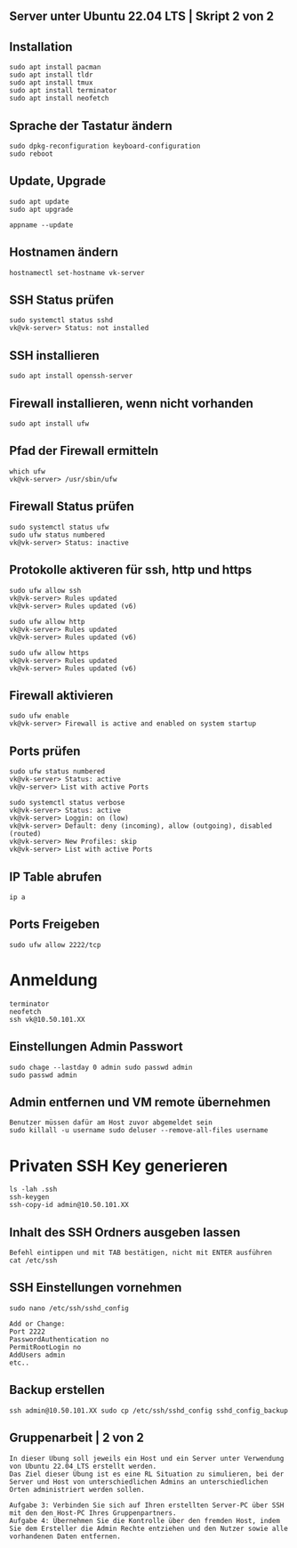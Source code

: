 ## Server unter Ubuntu 22.04 LTS | Skript 2 von 2

## Installation
	sudo apt install pacman
	sudo apt install tldr
	sudo apt install tmux
	sudo apt install terminator
	sudo apt install neofetch

## Sprache der Tastatur ändern
	sudo dpkg-reconfiguration keyboard-configuration
	sudo reboot

## Update, Upgrade 
	sudo apt update
	sudo apt upgrade

	appname --update

## Hostnamen ändern 
	hostnamectl set-hostname vk-server

## SSH Status prüfen
	sudo systemctl status sshd
	vk@vk-server> Status: not installed

## SSH installieren
	sudo apt install openssh-server

## Firewall installieren, wenn nicht vorhanden
	sudo apt install ufw

## Pfad der Firewall ermitteln
	which ufw
	vk@vk-server> /usr/sbin/ufw

## Firewall Status prüfen
	sudo systemctl status ufw
	sudo ufw status numbered
	vk@vk-server> Status: inactive

## Protokolle aktiveren für ssh, http und https
	sudo ufw allow ssh
	vk@vk-server> Rules updated
	vk@vk-server> Rules updated (v6)

	sudo ufw allow http
	vk@vk-server> Rules updated
	vk@vk-server> Rules updated (v6)

	sudo ufw allow https
	vk@vk-server> Rules updated
	vk@vk-server> Rules updated (v6)

## Firewall aktivieren
	sudo ufw enable 
	vk@vk-server> Firewall is active and enabled on system startup

## Ports prüfen
	sudo ufw status numbered
	vk@vk-server> Status: active 
	vk@v-server> List with active Ports

	sudo systemctl status verbose
	vk@vk-server> Status: active
	vk@vk-server> Loggin: on (low)
	vk@vk-server> Default: deny (incoming), allow (outgoing), disabled (routed)
	vk@vk-server> New Profiles: skip
	vk@vk-server> List with active Ports

## IP Table abrufen
	ip a

## Ports Freigeben
	sudo ufw allow 2222/tcp

# Anmeldung  
	terminator 
	neofetch
	ssh vk@10.50.101.XX 

## Einstellungen Admin Passwort
	sudo chage --lastday 0 admin sudo passwd admin
	sudo passwd admin

## Admin entfernen und VM remote übernehmen
	Benutzer müssen dafür am Host zuvor abgemeldet sein
	sudo killall -u username sudo deluser --remove-all-files username

# Privaten SSH Key generieren 	
	ls -lah .ssh 
	ssh-keygen 
	ssh-copy-id admin@10.50.101.XX

## Inhalt des SSH Ordners ausgeben lassen
	Befehl eintippen und mit TAB bestätigen, nicht mit ENTER ausführen
	cat /etc/ssh

## SSH Einstellungen vornehmen
	sudo nano /etc/ssh/sshd_config

	Add or Change:
	Port 2222
	PasswordAuthentication no
	PermitRootLogin no
	AddUsers admin
	etc..

## Backup erstellen
	ssh admin@10.50.101.XX sudo cp /etc/ssh/sshd_config sshd_config_backup

## Gruppenarbeit | 2 von 2
	In dieser Übung soll jeweils ein Host und ein Server unter Verwendung von Ubuntu 22.04 LTS erstellt werden.
	Das Ziel dieser Übung ist es eine RL Situation zu simulieren, bei der Server und Host von unterschiedlichen Admins an unterschiedlichen Orten administriert werden sollen.

	Aufgabe 3: Verbinden Sie sich auf Ihren erstellten Server-PC über SSH mit den den Host-PC Ihres Gruppenpartners.
	Aufgabe 4: Übernehmen Sie die Kontrolle über den fremden Host, indem Sie dem Ersteller die Admin Rechte entziehen und den Nutzer sowie alle vorhandenen Daten entfernen.





